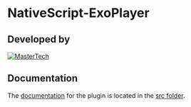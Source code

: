 # NativeScript-ExoPlayer


## Developed by
[![MasterTech](https://plugins.nativescript.rocks/i/mtns.png)](https://plugins.nativescript.rocks/mastertech-nstudio)



## Documentation
The [documentation](src/README.md) for the plugin is located in the [src folder](src).
